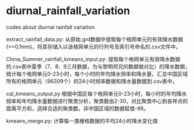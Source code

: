 # diurnal_rainfall_variation
codes about diurnal rainfall variation 

extract_rainfall_data.py:
从原始.grd数据中提取每个格网单元的有效降水数据(>=0.1mm)，将其存储入以该格网单元的行列号及索引号命名的.csv文件中。

China_Summer_rainfall_kmeans_input.py:
提取每个格网单元有效降水数据的.csv表中夏季（7、8、9三月数据，为与黎明师兄的数据做对比）的降水数据，统计每个格网单元0-23小时，每个小时的年均降水频率和降水量，汇总中国区域所有的格网单元（96309个）的24小时频率数据和降水量数据到.csv表中。

cal_kmeans_output.py
根据中国区每个格网单元0-23小时，每小时的年均降水频率和年均降水量数据进行聚类分析，聚类数由2-30，对比聚类中心到各样点的距离平方和，选择合适的聚类数。非中国区域的数据赋值-99。

kmeans_merge.py:
计算每一类栅格数据的平均24小时降水变化值
